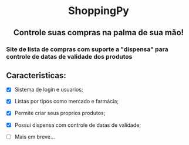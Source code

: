 <h1 align="center"> ShoppingPy </h1>
<h2 align="center"> Controle suas compras na palma de sua mão! </h2>

<h3> Site de lista de compras com suporte a "dispensa" para controle de datas de validade dos produtos </h3>


## Caracteristicas:

- [x] Sistema de login e usuarios;
- [x] Listas por tipos como mercado e farmácia;
- [x] Permite criar seus proprios produtos;
- [x] Possui dispensa com controle de datas de validade;
- [ ] Mais em breve... 


